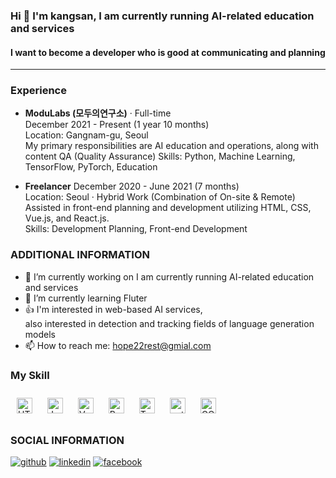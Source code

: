 <div>  
	
### Hi 👋 I'm kangsan, I am currently running AI-related education and services
#### I want to become a developer who is good at communicating and planning
---
### Experience
- **ModuLabs (모두의연구소)** · Full-time <br>
December 2021 - Present (1 year 10 months) <br>
Location: Gangnam-gu, Seoul <br>
My primary responsibilities are AI education and operations, along with content QA (Quality Assurance)
Skills: Python, Machine Learning, TensorFlow, PyTorch, Education

- **Freelancer**
December 2020 - June 2021 (7 months) <br>
Location: Seoul · Hybrid Work (Combination of On-site & Remote) <br>
Assisted in front-end planning and development utilizing HTML, CSS, Vue.js, and React.js. <br>
Skills: Development Planning, Front-end Development

### ADDITIONAL INFORMATION
- 🔭 I’m currently working on I am currently running AI-related education and services 
- 🌱 I’m currently learning Fluter
- 👍 I'm interested in web-based AI services,  
also interested in detection and tracking fields of language generation models
- 📫 How to reach me: hope22rest@gmial.com 


### My Skill
<div align="left">

<a href="https://en.wikipedia.org/wiki/HTML5" target="_blank"><img style="margin: 10px" src="https://profilinator.rishav.dev/skills-assets/html5-original-wordmark.svg" alt="HTML5" height="25" /></a> 
<a href="https://www.javascript.com/" target="_blank"><img style="margin: 10px" src="https://profilinator.rishav.dev/skills-assets/javascript-original.svg" alt="JavaScript" height="25" /></a>
<a href="https://vuejs.org/" target="_blank"><img style="margin: 10px" src="https://profilinator.rishav.dev/skills-assets/vuejs-original-wordmark.svg" alt="Vue.js" height="25" /></a>
<a href="https://www.python.org/" target="_blank"><img style="margin: 10px" src="https://profilinator.rishav.dev/skills-assets/python-original.svg" alt="Python" height="25" /></a>
<a href="https://www.tensorflow.org/" target="_blank"><img style="margin: 10px" src="https://profilinator.rishav.dev/skills-assets/tensorflow-icon.svg" alt="TensorFlow" height="25" /></a>
<a href="https://pytorch.org/" target="_blank"><img style="margin: 10px" src="https://profilinator.rishav.dev/skills-assets/pytorch-icon.svg" alt="pytorch" height="25" /></a>
<a href="https://cloud.google.com/" target="_blank"><img style="margin: 10px" src="https://profilinator.rishav.dev/skills-assets/google_cloud-icon.svg" alt="GCP" height="25" /></a>

</div>

### SOCIAL INFORMATION
<a href="https://github.com/https://github.com/hope2rest" target="_blank">
<img src=https://img.shields.io/badge/github-%2324292e.svg?&style=for-the-badge&logo=github&logoColor=white alt=github style="margin-bottom: 5px;" /></a>
<a href="https://linkedin.com/in/https://www.linkedin.com/in/hope22rest/" target="_blank">
<img src=https://img.shields.io/badge/linkedin-%231E77B5.svg?&style=for-the-badge&logo=linkedin&logoColor=white alt=linkedin style="margin-bottom: 5px;" /></a>
<a href="https://www.facebook.com/https://www.facebook.com/profile.php?id=61550647994661" target="_blank">
<img src=https://img.shields.io/badge/facebook-%232E87FB.svg?&style=for-the-badge&logo=facebook&logoColor=white alt=facebook style="margin-bottom: 5px;" /></a>  

</div><br><br>
<div align=center>

	
</div>
